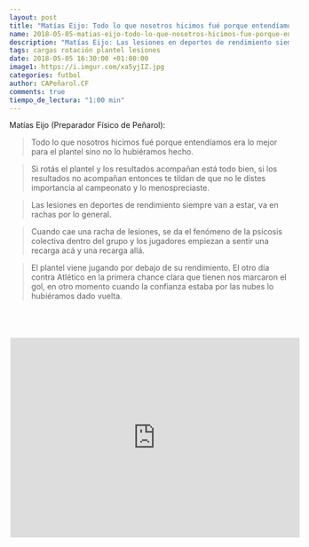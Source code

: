```yaml
---
layout: post
title: "Matías Eijo: Todo lo que nosotros hicimos fué porque entendíamos era lo mejor para el plantel sino no lo hubiéramos hecho"
name: 2018-05-05-matias-eijo-todo-lo-que-nosotros-hicimos-fue-porque-entendiamos.markdown
description: "Matías Eijo: Las lesiones en deportes de rendimiento siempre van a estar, va en rachas por lo general. Si rotás el plantel y los resultados acompañan está todo bien, si los resultados no acompañan entonces te tildan de que no le distes importancia al campeonato y lo menospreciaste."
tags: cargas rotación plantel lesiones
date: 2018-05-05 16:30:00 +01:00:00
image1: https://i.imgur.com/xa5yjIZ.jpg
categories: futbol
author: CAPeñarol.CF
comments: true
tiempo_de_lectura: "1:00 min"
---
```


Matías Eijo (Preparador Físico de Peñarol):

<html>
   <blockquote>
	  <p>
	    Todo lo que nosotros hicimos fué porque entendíamos era lo mejor para el plantel sino no lo hubiéramos hecho.
	  </p>
   </blockquote>
	
   <blockquote>
	  <p>
	    Si rotás el plantel y los resultados acompañan está todo bien, si los resultados no acompañan entonces te tildan de que no le distes importancia al campeonato y lo menospreciaste.
	  </p>
   </blockquote>  
	
   <blockquote>
	  <p>
	    Las lesiones en deportes de rendimiento siempre van a estar, va en rachas por lo general.
	  </p>
   </blockquote>
	
   <blockquote>
	  <p>
	    Cuando cae una racha de lesiones, se da el fenómeno de la psicosis colectiva dentro del grupo y los jugadores empiezan a sentir una recarga acá y una recarga allá.
	  </p>
   </blockquote>
	
   <blockquote>
          <p>
        El plantel viene jugando por debajo de su rendimiento. El otro día contra Atlético en la primera chance clara que tienen nos marcaron el gol, en otro momento cuando la confianza estaba por las nubes lo hubiéramos dado vuelta.
	  </p>	  
   </blockquote>
 
   <br>
   <br>
   <br>
	
   <iframe width="521" height="360" src="https://www.youtube.com/embed/YCNyfdcaPL4" frameborder="1 #fff" allow="autoplay; encrypted-media" allowfullscreen style="border:2px solid #fff;">
   </iframe>

</html>
	
	

